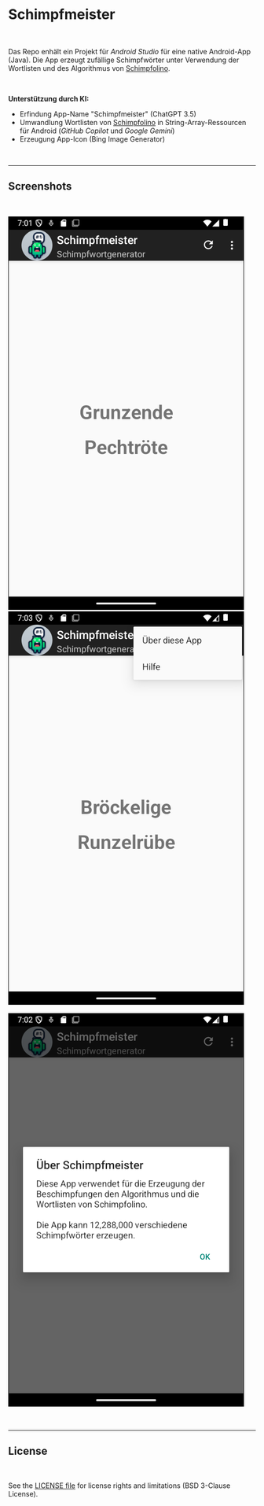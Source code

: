 # Schimpfmeister #

<br>

Das Repo enhält ein Projekt für *Android Studio* für eine native Android-App (Java).
Die App erzeugt zufällige Schimpfwörter unter Verwendung der Wortlisten und des Algorithmus von
[Schimpfolino](https://github.com/NikolaiRadke/Schimpfolino/).

<br>

**Unterstützung durch KI:**
* Erfindung App-Name "Schimpfmeister" (ChatGPT 3.5)
* Umwandlung Wortlisten von [Schimpfolino](https://github.com/NikolaiRadke/Schimpfolino/) in String-Array-Ressourcen 
  für Android  (*GitHub Copilot* und *Google Gemini*)
* Erzeugung App-Icon (Bing Image Generator)  

<br>

----

## Screenshots ##

<br>

![Screenshot 1](screenshot_1.png) &nbsp; ![Screenshot 2](screenshot_2.png)

![Screenshot 3](screenshot_3.png)

<br>

----

## License ##

<br>

See the [LICENSE file](LICENSE.md) for license rights and limitations (BSD 3-Clause License).

<br>
